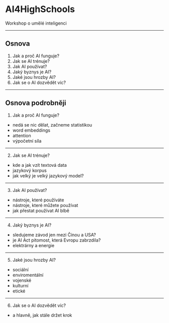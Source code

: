 # AI4HighSchools

Workshop o umělé inteligenci

---

## Osnova

1. Jak a proč AI funguje? 
2. Jak se AI trénuje? 
3. Jak AI používat?
4. Jaký byznys je AI?
5. Jaké jsou hrozby AI?
6. Jak se o AI dozvědět víc?

---

## Osnova podrobněji

1. Jak a proč AI funguje? 
  * nedá se nic dělat, začneme statistikou
  * word embeddings
  * attention
  * výpočetní síla

---

2. Jak se AI trénuje? 
  * kde a jak vzít textová data
  * jazykový korpus
  * jak velký je velký jazykový model?

---

3. Jak AI používat?
  * nástroje, které používáte
  * nástroje, které můžete používat
  * jak přestat používat AI blbě

---

4. Jaký byznys je AI?
  * sledujeme závod jen mezi Čínou a USA?
  * je AI Act pitomost, která Evropu zabrzdila?
  * elektrárny a energie

---

5. Jaké jsou hrozby AI?
  * sociální
  * enviromentální
  * vojenské
  * kulturní
  * etické

---

6. Jak se o AI dozvědět víc?
  * a hlavně, jak stále držet krok

